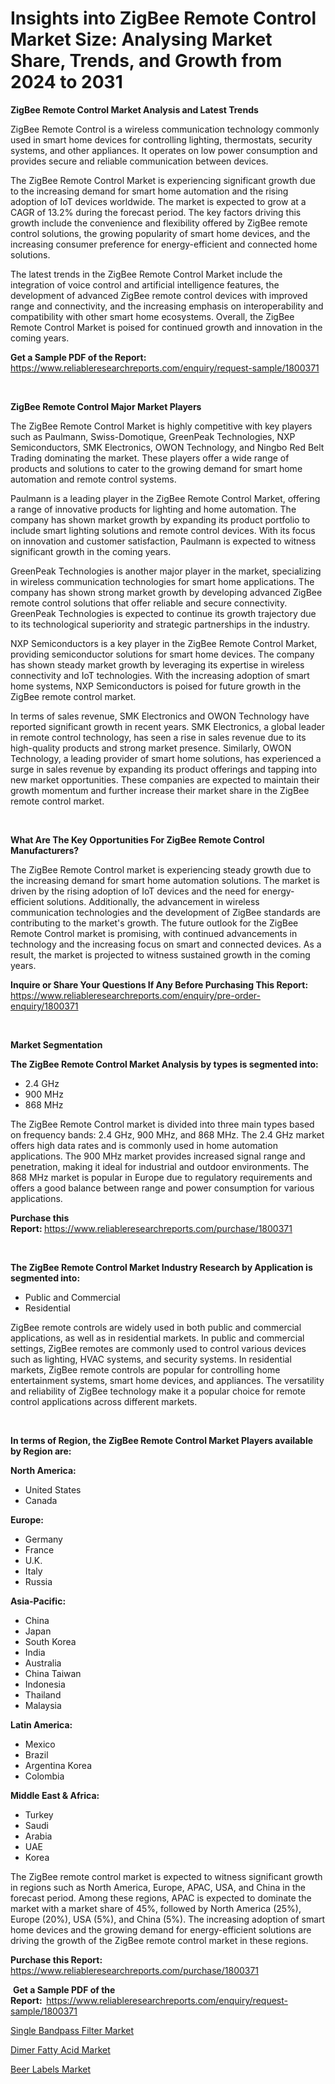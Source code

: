 <p><h1>Insights into ZigBee Remote Control Market Size: Analysing Market Share, Trends, and Growth from 2024 to 2031</h1></p><p><strong>ZigBee Remote Control Market Analysis and Latest Trends</strong></p>
<p><p>ZigBee Remote Control is a wireless communication technology commonly used in smart home devices for controlling lighting, thermostats, security systems, and other appliances. It operates on low power consumption and provides secure and reliable communication between devices.</p><p>The ZigBee Remote Control Market is experiencing significant growth due to the increasing demand for smart home automation and the rising adoption of IoT devices worldwide. The market is expected to grow at a CAGR of 13.2% during the forecast period. The key factors driving this growth include the convenience and flexibility offered by ZigBee remote control solutions, the growing popularity of smart home devices, and the increasing consumer preference for energy-efficient and connected home solutions.</p><p>The latest trends in the ZigBee Remote Control Market include the integration of voice control and artificial intelligence features, the development of advanced ZigBee remote control devices with improved range and connectivity, and the increasing emphasis on interoperability and compatibility with other smart home ecosystems. Overall, the ZigBee Remote Control Market is poised for continued growth and innovation in the coming years.</p></p>
<p><strong>Get a Sample PDF of the Report:&nbsp;</strong> <a href="https://www.reliableresearchreports.com/enquiry/request-sample/1800371">https://www.reliableresearchreports.com/enquiry/request-sample/1800371</a></p>
<p>&nbsp;</p>
<p><strong>ZigBee Remote Control Major Market Players</strong></p>
<p><p>The ZigBee Remote Control Market is highly competitive with key players such as Paulmann, Swiss-Domotique, GreenPeak Technologies, NXP Semiconductors, SMK Electronics, OWON Technology, and Ningbo Red Belt Trading dominating the market. These players offer a wide range of products and solutions to cater to the growing demand for smart home automation and remote control systems.</p><p>Paulmann is a leading player in the ZigBee Remote Control Market, offering a range of innovative products for lighting and home automation. The company has shown market growth by expanding its product portfolio to include smart lighting solutions and remote control devices. With its focus on innovation and customer satisfaction, Paulmann is expected to witness significant growth in the coming years.</p><p>GreenPeak Technologies is another major player in the market, specializing in wireless communication technologies for smart home applications. The company has shown strong market growth by developing advanced ZigBee remote control solutions that offer reliable and secure connectivity. GreenPeak Technologies is expected to continue its growth trajectory due to its technological superiority and strategic partnerships in the industry.</p><p>NXP Semiconductors is a key player in the ZigBee Remote Control Market, providing semiconductor solutions for smart home devices. The company has shown steady market growth by leveraging its expertise in wireless connectivity and IoT technologies. With the increasing adoption of smart home systems, NXP Semiconductors is poised for future growth in the ZigBee remote control market.</p><p>In terms of sales revenue, SMK Electronics and OWON Technology have reported significant growth in recent years. SMK Electronics, a global leader in remote control technology, has seen a rise in sales revenue due to its high-quality products and strong market presence. Similarly, OWON Technology, a leading provider of smart home solutions, has experienced a surge in sales revenue by expanding its product offerings and tapping into new market opportunities. These companies are expected to maintain their growth momentum and further increase their market share in the ZigBee remote control market.</p></p>
<p>&nbsp;</p>
<p><strong>What Are The Key Opportunities For ZigBee Remote Control Manufacturers?</strong></p>
<p><p>The ZigBee Remote Control market is experiencing steady growth due to the increasing demand for smart home automation solutions. The market is driven by the rising adoption of IoT devices and the need for energy-efficient solutions. Additionally, the advancement in wireless communication technologies and the development of ZigBee standards are contributing to the market's growth. The future outlook for the ZigBee Remote Control market is promising, with continued advancements in technology and the increasing focus on smart and connected devices. As a result, the market is projected to witness sustained growth in the coming years.</p></p>
<p><strong>Inquire or Share Your Questions If Any Before Purchasing This Report:</strong> <a href="https://www.reliableresearchreports.com/enquiry/pre-order-enquiry/1800371">https://www.reliableresearchreports.com/enquiry/pre-order-enquiry/1800371</a></p>
<p>&nbsp;</p>
<p><strong>Market Segmentation</strong></p>
<p><strong>The ZigBee Remote Control Market Analysis by types is segmented into:</strong></p>
<p><ul><li>2.4 GHz</li><li>900 MHz</li><li>868 MHz</li></ul></p>
<p><p>The ZigBee Remote Control market is divided into three main types based on frequency bands: 2.4 GHz, 900 MHz, and 868 MHz. The 2.4 GHz market offers high data rates and is commonly used in home automation applications. The 900 MHz market provides increased signal range and penetration, making it ideal for industrial and outdoor environments. The 868 MHz market is popular in Europe due to regulatory requirements and offers a good balance between range and power consumption for various applications.</p></p>
<p><strong>Purchase this Report:&nbsp;</strong><a href="https://www.reliableresearchreports.com/purchase/1800371">https://www.reliableresearchreports.com/purchase/1800371</a></p>
<p>&nbsp;</p>
<p><strong>The ZigBee Remote Control Market Industry Research by Application is segmented into:</strong></p>
<p><ul><li>Public and Commercial</li><li>Residential</li></ul></p>
<p><p>ZigBee remote controls are widely used in both public and commercial applications, as well as in residential markets. In public and commercial settings, ZigBee remotes are commonly used to control various devices such as lighting, HVAC systems, and security systems. In residential markets, ZigBee remote controls are popular for controlling home entertainment systems, smart home devices, and appliances. The versatility and reliability of ZigBee technology make it a popular choice for remote control applications across different markets.</p></p>
<p>&nbsp;</p>
<p><strong>In terms of Region, the ZigBee Remote Control Market Players available by Region are:</strong></p>
<p>
    <p> <strong> North America: </strong>
        <ul>
            <li>United States</li>
            <li>Canada</li>
        </ul>
        </p> 
    <p> <strong> Europe: </strong>
        <ul>
            <li>Germany</li>
            <li>France</li>
            <li>U.K.</li>
            <li>Italy</li>
            <li>Russia</li>
        </ul>
        </p> 
    <p> <strong> Asia-Pacific: </strong>
        <ul>
            <li>China</li>
            <li>Japan</li>
            <li>South Korea</li>
            <li>India</li>
            <li>Australia</li>
            <li>China Taiwan</li>
            <li>Indonesia</li>
            <li>Thailand</li>
            <li>Malaysia</li>
        </ul>
        </p> 
    <p> <strong> Latin America: </strong>
        <ul>
            <li>Mexico</li>
            <li>Brazil</li>
            <li>Argentina Korea</li>
            <li>Colombia</li>
        </ul>
        </p> 
    <p> <strong> Middle East & Africa: </strong>
        <ul>
            <li>Turkey</li>
            <li>Saudi</li>
            <li>Arabia</li>
            <li>UAE</li>
            <li>Korea</li>
        </ul>
    </p>
    </p>
<p><p>The ZigBee remote control market is expected to witness significant growth in regions such as North America, Europe, APAC, USA, and China in the forecast period. Among these regions, APAC is expected to dominate the market with a market share of 45%, followed by North America (25%), Europe (20%), USA (5%), and China (5%). The increasing adoption of smart home devices and the growing demand for energy-efficient solutions are driving the growth of the ZigBee remote control market in these regions.</p></p>
<p><strong>Purchase this Report: </strong><a href="https://www.reliableresearchreports.com/purchase/1800371">https://www.reliableresearchreports.com/purchase/1800371</a></p>
<p>&nbsp;<strong>Get a Sample PDF of the Report:&nbsp;&nbsp;</strong><a href="https://www.reliableresearchreports.com/enquiry/request-sample/1800371">https://www.reliableresearchreports.com/enquiry/request-sample/1800371</a></p>
<p><strong></strong></p>
<p><p><a href="https://github.com/jhcraigie/Market-Research-Report-List-2/blob/main/single-bandpass-filter-market.md">Single Bandpass Filter Market</a></p><p><a href="https://gratis-rainforest-2ca.notion.site/Global-Dimer-Fatty-Acid-Market-by-Types-Applications-and-Major-Players-with-Regional-Growth-Rate--7ce4d67855494e53b1f88c22b4456f88">Dimer Fatty Acid Market</a></p><p><a href="https://metal-farmhouse-e95.notion.site/Beer-Labels-Market-Analysis-and-Market-Size-Global-Industry-Overview-Market-Segmentation-and-Forec-8eb06c38cabe4e8ea27ff2a214525b5a">Beer Labels Market</a></p></p>